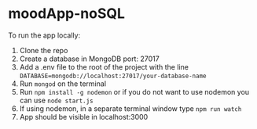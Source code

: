 # moodApp-noSQL
To run the app locally:

1. Clone the repo
2. Create a database in MongoDB port: 27017
3. Add a .env file to the root of the project with the line
`DATABASE=mongodb://localhost:27017/your-database-name`
4. Run `mongod` on the terminal
5. Run `npm install -g nodemon` or if you do not want to use nodemon you can use `node start.js`
6. If using nodemon, in a separate terminal window type `npm run watch`
7. App should be visible in localhost:3000